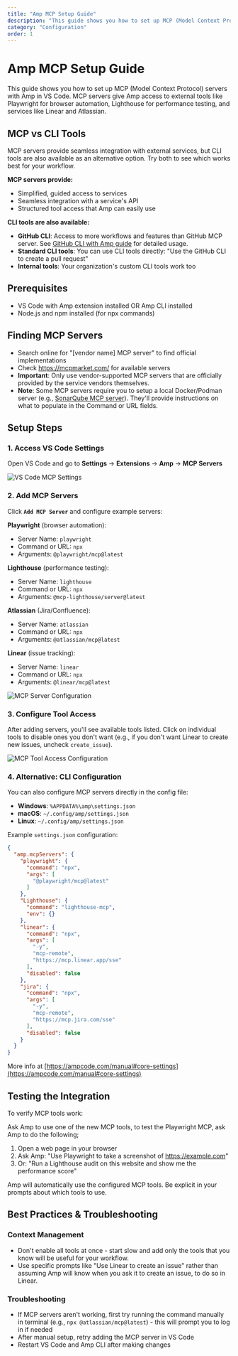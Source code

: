 ```yaml
---
title: "Amp MCP Setup Guide"
description: "This guide shows you how to set up MCP (Model Context Protocol) servers with Amp in VS Code. MCP servers give Amp access to external tools like Playwright for browser automation, Lighthouse for performance testing, and services like Linear and Atlassian."
category: "Configuration"
order: 1
---
```


# Amp MCP Setup Guide

This guide shows you how to set up MCP (Model Context Protocol) servers with Amp in VS Code. MCP servers give Amp access to external tools like Playwright for browser automation, Lighthouse for performance testing, and services like Linear and Atlassian.

## MCP vs CLI Tools

MCP servers provide seamless integration with external services, but CLI tools are also available as an alternative option. Try both to see which works best for your workflow.

**MCP servers provide:**
- Simplified, guided access to services
- Seamless integration with a service's API
- Structured tool access that Amp can easily use

**CLI tools are also available:**
- **GitHub CLI**: Access to more workflows and features than GitHub MCP server. See [GitHub CLI with Amp guide](https://ampcode.com/patterns/github-cli) for detailed usage.
- **Standard CLI tools**: You can use CLI tools directly: "Use the GitHub CLI to create a pull request"
- **Internal tools**: Your organization's custom CLI tools work too

## Prerequisites

- VS Code with Amp extension installed OR Amp CLI installed
- Node.js and npm installed (for npx commands)

## Finding MCP Servers

- Search online for "[vendor name] MCP server" to find official implementations
- Check <https://mcpmarket.com/> for available servers
- **Important**: Only use vendor-supported MCP servers that are officially provided by the service vendors themselves.
- **Note**: Some MCP servers require you to setup a local Docker/Podman server (e.g., [SonarQube MCP server](https://github.com/SonarSource/sonarqube-mcp-server)). They'll provide instructions on what to populate in the Command or URL fields.

## Setup Steps

### 1. Access VS Code Settings

Open VS Code and go to **Settings** → **Extensions** → **Amp** → **MCP Servers**

![VS Code MCP Settings](/images/amp-mcp-vscode-settings.png)

### 2. Add MCP Servers

Click **`Add MCP Server`** and configure example servers:

**Playwright** (browser automation):
- Server Name: `playwright`
- Command or URL: `npx`
- Arguments: `@playwright/mcp@latest`

**Lighthouse** (performance testing):
- Server Name: `lighthouse`
- Command or URL: `npx`
- Arguments: `@mcp-lighthouse/server@latest`

**Atlassian** (Jira/Confluence):
- Server Name: `atlassian`
- Command or URL: `npx`
- Arguments: `@atlassian/mcp@latest`

**Linear** (issue tracking):
- Server Name: `linear`
- Command or URL: `npx`
- Arguments: `@linear/mcp@latest`

![MCP Server Configuration](/images/amp-mcp-server-configuration.png)

### 3. Configure Tool Access

After adding servers, you'll see available tools listed. Click on individual tools to disable ones you don't want (e.g., if you don't want Linear to create new issues, uncheck `create_issue`).

![MCP Tool Access Configuration](/images/amp-mcp-tool-access.png)

### 4. Alternative: CLI Configuration

You can also configure MCP servers directly in the config file:

- **Windows**: `%APPDATA%\amp\settings.json`
- **macOS**: `~/.config/amp/settings.json`
- **Linux**: `~/.config/amp/settings.json`

Example `settings.json` configuration:

```json
{
  "amp.mcpServers": {
    "playwright": {
      "command": "npx",
      "args": [
        "@playwright/mcp@latest"
      ]
    },
    "Lighthouse": {
      "command": "lighthouse-mcp",
      "env": {}
    },
    "linear": {
      "command": "npx",
      "args": [
        "-y",
        "mcp-remote",
        "https://mcp.linear.app/sse"
      ],
      "disabled": false
    }, 
    "jira": {
      "command": "npx",
      "args": [
        "-y",
        "mcp-remote",
        "https://mcp.jira.com/sse"
      ],
      "disabled": false
    }
  }
}
```

More info at [https://ampcode.com/manual#core-settings](https://ampcode.com/manual#core-settings)

## Testing the Integration

To verify MCP tools work:

Ask Amp to use one of the new MCP tools, to test the Playwright MCP, ask Amp to do the following;
1. Open a web page in your browser
2. Ask Amp: "Use Playwright to take a screenshot of <https://example.com>"
3. Or: "Run a Lighthouse audit on this website and show me the performance score"

Amp will automatically use the configured MCP tools. Be explicit in your prompts about which tools to use. 

## Best Practices & Troubleshooting

### Context Management
- Don't enable all tools at once - start slow and add only the tools that you know will be useful for your workflow. 
- Use specific prompts like "Use Linear to create an issue" rather than assuming Amp will know when you ask it to create an issue, to do so in Linear. 



### Troubleshooting
- If MCP servers aren't working, first try running the command manually in terminal (e.g., `npx @atlassian/mcp@latest`) - this will prompt you to log in if needed
- After manual setup, retry adding the MCP server in VS Code
- Restart VS Code and Amp CLI after making changes


